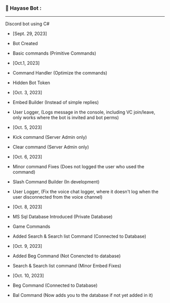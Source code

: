 ### 🔨 Hayase Bot :
---
Discord bot using C# 
- [Sept. 29, 2023]
- Bot Created
- Basic commands (Primitive Commands)
  
- [Oct.1, 2023]
- Command Handler (Optimize the commands)
- Hidden Bot Token
  
- [Oct. 3, 2023]
- Embed Builder (Instead of simple replies)
- User Logger, (Logs message in the console, including VC join/leave, only works where the bot is invited and bot perms)

- [Oct. 5, 2023]
- Kick command (Server Admin only)
- Clear command (Server Admin only)

- [Oct. 6, 2023]
- Minor command Fixes (Does not logged the user who used the command)
- Slash Command Builder (In development)
- User Logger, (Fix the voice chat logger, where it doesn't log when the user disconnected from the voice channel)

- [Oct. 8, 2023]
- MS Sql Database Introduced (Private Database)
- Game Commands
- Added Search & Search list Command (Connected to Database)

- [Oct. 9, 2023]
- Added Beg Command (Not Conencted to database)
- Search & Search list command (Minor Embed Fixes)

- [Oct. 10, 2023]
- Beg Command (Connected to Database)
- Bal Command (Now adds you to the database if not yet added in it)






